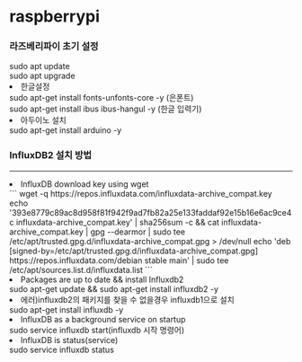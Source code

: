 # raspberrypi

<h3>라즈베리파이 초기 설정</h3>
sudo apt update <br>
sudo apt upgrade
<br>

<li>
  한글설정
</li>
sudo apt-get install fonts-unfonts-core -y (은폰트) <br>
sudo apt-get install ibus ibus-hangul -y (한글 입력기)
<br>

<li>
  아두이노 설치
</li>
sudo apt-get install arduino -y
<br>

<h3>InfluxDB2 설치 방법</h3>
<hr>
<li>
  InfluxDB download key using wget
</li>
```
wget -q https://repos.influxdata.com/influxdata-archive_compat.key
echo '393e8779c89ac8d958f81f942f9ad7fb82a25e133faddaf92e15b16e6ac9ce4c influxdata-archive_compat.key' | sha256sum -c && cat influxdata-archive_compat.key | gpg --dearmor | sudo tee /etc/apt/trusted.gpg.d/influxdata-archive_compat.gpg > /dev/null
echo 'deb [signed-by=/etc/apt/trusted.gpg.d/influxdata-archive_compat.gpg] https://repos.influxdata.com/debian stable main' | sudo tee /etc/apt/sources.list.d/influxdata.list
```
<br>
<li>Packages are up to date && install Influxdb2</li>
sudo apt-get update && sudo apt-get install influxdb2 -y
<br>
<li>에러)influxdb2의 패키지를 찾을 수 없을경우 influxdb1으로 설치</li>
sudo apt-get install influxdb -y
<br>
<li>InfluxDB as a background service on startup</li>
sudo service influxdb start(influxdb 시작 명령어)
<br>
<li>InfluxDB is status(service)</li>
sudo service influxdb status
